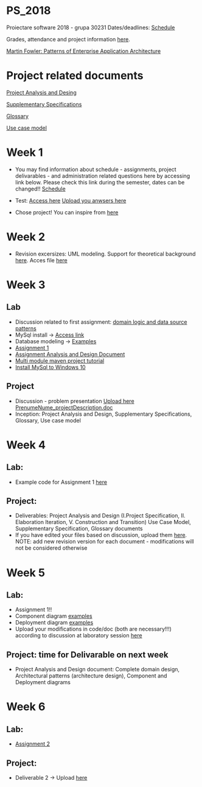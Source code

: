 # PS_2018
Proiectare software 2018 - grupa 30231
Dates/deadlines: [Schedule](https://drive.google.com/file/d/1yixYXtF1GrX3H2FMd64LbllxBOs0jNHa/view?usp=sharing)

Grades, attendance and project information [here](https://docs.google.com/spreadsheets/d/1MSj78DlZBbSOEAGZbiZlrBebP98mo9QjC2pJKwAewnQ/edit?usp=sharing).

[Martin Fowler: Patterns of Enterprise Application Architecture](http://disi.unal.edu.co/dacursci/sistemasycomputacion/docs/SWEBOK/Systems%20Engineering%20-%20EAA%20-%20Patterns%20of%20Enterprise%20Application%20Architecture%20-%20Addison%20Wesley.pdf)

# Project related documents
 [Project Analysis and Desing](https://drive.google.com/file/d/1JzNvXCr_36rPIF7s0JuTQiWnGHtUoCam/view?usp=sharing)
 
 [Supplementary Specifications](https://drive.google.com/file/d/1nc161lijkAYJ8SRNBhwlFLLYZ6p49jDD/view?usp=sharing)
 
 [Glossary](https://drive.google.com/file/d/1bCT0qZmYhrt_Ap_kHK8KQ_hRl7sHw2VG/view?usp=sharing)
  
 [Use case model](https://drive.google.com/file/d/1T_HNz-RiXSCpZovbffgBsZcYgBx3mXab/view?usp=sharing)

# Week 1
- You may find information about schedule - assignments, project delivarables - and administration related questions here by accessing link below. Please check this link during the semester, dates can be changed!! [Schedule](https://drive.google.com/file/d/1DRnOf94Xou4uGvv1vDfNQ3rIFCJjTzB0/view?usp=sharing)
- Test: 
[Access here](https://docs.google.com/document/d/1eu_w3ukfNmzcPC5XktCMpwQFu_rq3E1iGYIJeMCBcPY/edit?usp=sharing)
[Upload you anwsers here](https://drive.google.com/drive/folders/1qCOaBFek8vP2LhTdBdsrmTihF7bHJME_?usp=sharing)

- Chose project! You can inspire from [here](https://drive.google.com/file/d/1JdUh7WM-lYFaM3KVVRG9aDPY_MBrocaO/view?usp=sharing)

# Week 2
- Revision excersizes: UML modeling. Support for theoretical background [here](https://drive.google.com/open?id=1BNBxaNn2QM-X51MexlzrdxKueulWKXvN). Acces file [here](https://drive.google.com/open?id=17a0_v45DD4_xZExbDE7kp8FthM1FMiwp)


# Week 3
## Lab
- Discussion related to first assignment: [domain logic and data source patterns](https://drive.google.com/file/d/1mgQJkQ0jNxlFeVAaK60l6PpD7NaWPWC8/view?usp=sharing)
- MySql install -> [Access link](https://www.youtube.com/watch?v=WuBcTJnIuzo)
- Database modeling -> [Examples](https://www.webucator.com/tutorial/learn-sql/simple-selects/introduction-the-northwind-database-reading.cfm#tutorial)
- [Assignment 1](https://drive.google.com/file/d/1B7uFwRY1sAdEvdAqUcUmoqq-0x5AB67U/view?usp=sharing)
- [Assignment Analysis and Design Document](https://drive.google.com/file/d/1eSb5RWd8c3dgXFukD2knMcHI7QzhMMV5/view?usp=sharing)
- [Multi module maven project tutorial](https://www.youtube.com/watch?v=0CFWeVgzsqY)
- [Install MySql to Windows 10](https://www.youtube.com/watch?v=WuBcTJnIuzo)

## Project
 - Discussion - problem presentation [Upload here PrenumeNume_projectDescription.doc](https://drive.google.com/drive/folders/1qCOaBFek8vP2LhTdBdsrmTihF7bHJME_?usp=sharing)
 - Inception: Project Analysis and Design, Supplementary Specifications, Glossary, Use case model
 
 # Week 4
 ## Lab:
 - Example code for Assignment 1 [here](https://github.com/BudaiKinga/dao_test)
 ## Project:
 - Deliverables: Project Analysis and Design (I.Project Specification, II. Elaboration Iteration, V. Construction and Transition) Use Case Model, Supplementary Specification, Glossary documents
 - If you have edited your files based on discussion, upload them [here](https://drive.google.com/drive/folders/1IBl7sPH9TZEf6s62lzUvXlNWqsIfJxsL?usp=sharing). NOTE: add new revision version for each document - modifications will not be considered otherwise
 
 # Week 5
 ## Lab:
  - Assignment 1!!
  - Component diagram [examples](https://www.lucidchart.com/pages/uml-component-diagram)
  - Deployment diagram [examples](https://www.lucidchart.com/pages/uml-deployment-diagram)
  - Upload your modifications in code/doc (both are necessary!!!) according to discussion at laboratory session [here](https://drive.google.com/drive/folders/1MhqJsEsj-AqBr7kHVt6IS95OhWbBX07K?usp=sharing)
  ## Project: time for Delivarable on next week
  - Project Analysis and Design document: Complete domain design, Architectural patterns (architecture design), Component and Deployment diagrams
  
  # Week 6
  ## Lab: 
  - [Assignment 2](https://drive.google.com/file/d/1h5JV6r8W9CUP8SxYRHPVJlYmZcp5fJMD/view?usp=sharing)
  ## Project:
  - Deliverable 2 -> Upload [here](https://drive.google.com/drive/folders/1cBt7y_oIUgdVJugePyvVqef0-Sb8PqTe?usp=sharing)
 

 
